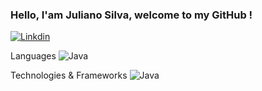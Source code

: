 ### Hello, I'am Juliano Silva, welcome to my GitHub !

[![Linkdin](https://img.shields.io/badge/LinkedIn-0077B5?style=for-the-badge&logo=linkedin&logoColor=white)](https://www.linkedin.com/in/julianoacs/)


Languages
![Java](https://img.shields.io/badge/Java-ED8B00?style=for-the-badge&logo=openjdk&logoColor=white)

Technologies & Frameworks
![Java](https://img.shields.io/badge/HTML5-E34F26?style=for-the-badge&logo=html5&logoColor=white)

